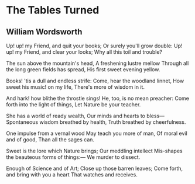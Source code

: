 # The Tables Turned
## William Wordsworth
Up! up! my Friend, and quit your books;
Or surely you'll grow double:
Up! up! my Friend, and clear your looks;
Why all this toil and trouble?

The sun above the mountain's head,
A freshening lustre mellow
Through all the long green fields has spread,
His first sweet evening yellow.

Books! 'tis a dull and endless strife:
Come, hear the woodland linnet,
How sweet his music! on my life,
There's more of wisdom in it.

And hark! how blithe the throstle sings!
He, too, is no mean preacher:
Come forth into the light of things,
Let Nature be your teacher.

She has a world of ready wealth,
Our minds and hearts to bless—
Spontaneous wisdom breathed by health,
Truth breathed by cheerfulness.

One impulse from a vernal wood
May teach you more of man,
Of moral evil and of good,
Than all the sages can.

Sweet is the lore which Nature brings;
Our meddling intellect
Mis-shapes the beauteous forms of things:—
We murder to dissect.

Enough of Science and of Art;
Close up those barren leaves;
Come forth, and bring with you a heart
That watches and receives.